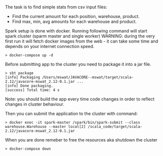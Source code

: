 The task is to find simple stats from csv input files:
- Find the current amount for each position, warehouse, product.
- Find max, min, avg amounts for each warehouse and product.

Spark setup is done with docker. Running following command will start spark cluster (sparm master and single worker)
WARNING: during the very first run it will fetch docker images from the web - it can take some time and depends on your internet connection speed.
```console
> docker-compose up -d
```
Before submitting app to the cluster you need to package it into a jar file.
```console
> sbt package
[info] Packaging /Users/mswat/JAVACORE--mswat/target/scala-2.12/javacore-mswat_2.12-0.1.jar ...
[info] Done packaging.
[success] Total time: 4 s
```
Note: you should build the app every time code changes in order to reflect changes in cluster behaviour.

Then you can submit the application to the cluster with command:
```console
> docker exec -it spark-master /spark/bin/spark-submit --class warehouse.Warehouse --master local[2] /scala_code/target/scala-2.12/javacore-mswat_2.12-0.1.jar
```

When you are done remeber to free the resources aka shutdown the cluster
```
> docker-compose down
```
